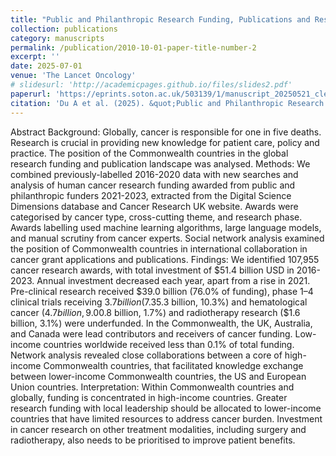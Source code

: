 ```yaml
---
title: "Public and Philanthropic Research Funding, Publications and Research Networks for Cancer in the Commonwealth and Globally in 2016-2023: Comparative Analysis"
collection: publications
category: manuscripts
permalink: /publication/2010-10-01-paper-title-number-2
excerpt: ''
date: 2025-07-01
venue: 'The Lancet Oncology'
# slidesurl: 'http://academicpages.github.io/files/slides2.pdf'
paperurl: 'https://eprints.soton.ac.uk/503139/1/manuscript_20250521_clean.pdf'
citation: 'Du A et al. (2025). &quot;Public and Philanthropic Research Funding, Publications and Research Networks for Cancer in the Commonwealth and Globally in 2016-2023: Comparative Analysis.&quot; <i>The Lancet Oncology</i>. 26(9), e466–e476.'
---
```


Abstract
Background: Globally, cancer is responsible for one in five deaths. Research is crucial in providing new knowledge for patient care, policy and practice. The position of the Commonwealth countries in the global research funding and publication landscape was analysed.
Methods: We combined previously-labelled 2016-2020 data with new searches and analysis of human cancer research funding awarded from public and philanthropic funders 2021-2023, extracted from the Digital Science Dimensions database and Cancer Research UK website. Awards were categorised by cancer type, cross-cutting theme, and research phase. Awards labelling used machine learning algorithms, large language models, and manual scrutiny from cancer experts. Social network analysis examined the position of Commonwealth countries in international collaboration in cancer grant applications and publications.
Findings: We identified 107,955 cancer research awards, with total investment of $51.4 billion USD in 2016-2023. Annual investment decreased each year, apart from a rise in 2021. Pre-clinical research received $39.0 billion (76.0% of funding), phase 1–4 clinical trials receiving $3.7 billion (7.3%). Breast ($5.3 billion, 10.3%) and hematological cancer ($4.7 billion, 9.0%) were well-funded. Surgery research ($0.8 billion, 1.7%) and radiotherapy research ($1.6 billion, 3.1%) were underfunded. In the Commonwealth, the UK, Australia, and Canada were lead contributors and receivers of cancer funding. Low-income countries worldwide received less than 0.1% of total funding. Network analysis revealed close collaborations between a core of high-income Commonwealth countries, that facilitated knowledge exchange between lower-income Commonwealth countries, the US and European Union countries.
Interpretation: Within Commonwealth countries and globally, funding is concentrated in high-income countries. Greater research funding with local leadership should be allocated to lower-income countries that have limited resources to address cancer burden. Investment in cancer research on other treatment modalities, including surgery and radiotherapy, also needs to be prioritised to improve patient benefits.